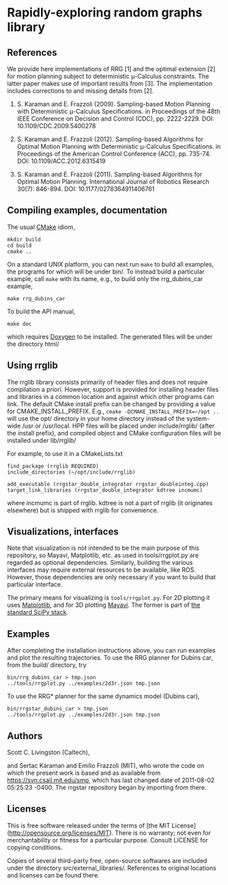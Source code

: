 Rapidly-exploring random graphs library
=======================================

References
----------

We provide here implementations of RRG [1] and the optimal extension [2] for
motion planning subject to deterministic μ-Calculus constraints. The latter
paper makes use of important results from [3]. The implementation includes
corrections to and missing details from [2].

1. S. Karaman and E. Frazzoli (2009). Sampling-based Motion Planning with
  Deterministic μ-Calculus Specifications. in Proceedings of the 48th IEEE
  Conference on Decision and Control (CDC), pp. 2222-2229.
  DOI: 10.1109/CDC.2009.5400278

2. S. Karaman and E. Frazzoli (2012). Sampling-based Algorithms for Optimal
  Motion Planning with Deterministic μ-Calculus Specifications. in Proceedings
  of the American Control Conference (ACC), pp. 735-74.
  DOI: 10.1109/ACC.2012.6315419

3. S. Karaman and E. Frazzoli (2011). Sampling-based Algorithms for Optimal
  Motion Planning. International Journal of Robotics Research 30(7): 846-894.
  DOI: 10.1177/0278364911406761


Compiling examples, documentation
---------------------------------

The usual [CMake](http://www.cmake.org) idiom,

    mkdir build
    cd build
    cmake ..

On a standard UNIX platform, you can next run `make` to build all examples, the
programs for which will be under bin/.  To instead build a particular example,
call `make` with its name, e.g., to build only the rrg_dubins_car example,

    make rrg_dubins_car

To build the API manual,

    make doc

which requires [Doxygen](http://www.doxygen.org/) to be installed. The generated
files will be under the directory html/


Using rrglib
------------

The rrglib library consists primarily of header files and does not require
compilation a priori.  However, support is provided for installing header files
and libraries in a common location and against which other programs can
link. The default CMake install prefix can be changed by providing a value for
CMAKE_INSTALL_PREFIX. E.g., `cmake -DCMAKE_INSTALL_PREFIX=~/opt ..` will use the
opt/ directory in your home directory instead of the system-wide /usr or
/usr/local.  HPP files will be placed under include/rrglib/ (after the install
prefix), and compiled object and CMake configuration files will be installed
under lib/rrglib/

For example, to use it in a CMakeLists.txt

    find_package (rrglib REQUIRED)
    include_directories (~/opt/include/rrglib)

    add_executable (rrgstar_double_integrator rrgstar_doubleinteg.cpp)
    target_link_libraries (rrgstar_double_integrator kdtree incmumc)

where incmumc is part of rrglib.  kdtree is not a part of rrglib (it originates
elsewhere) but is shipped with rrglib for convenience.


Visualizations, interfaces
--------------------------

Note that visualization is not intended to be the main purpose of this
repository, so Mayavi, Matplotlib, etc. as used in tools/rrgplot.py are regarded
as optional dependencies.  Similarly, building the various interfaces may
require external resources to be available, like ROS.  However, those
dependencies are only necessary if you want to build that particular interface.

The primary means for visualizing is `tools/rrgplot.py`. For 2D plotting it uses
[Matplotlib](http://matplotlib.org), and for 3D plotting
[Mayavi](http://docs.enthought.com/mayavi/mayavi/). The former is part of [the
standard SciPy stack](http://www.scipy.org/about.html).


Examples
--------

After completing the installation instructions above, you can run examples and
plot the resulting trajectories. To use the RRG planner for Dubins car, from the
build/ directory, try

    bin/rrg_dubins_car > tmp.json
    ../tools/rrgplot.py ../examples/2d3r.json tmp.json

To use the RRG* planner for the same dynamics model (Dubins car),

    bin/rrgstar_dubins_car > tmp.json
    ../tools/rrgplot.py ../examples/2d3r.json tmp.json


Authors
-------

Scott C. Livingston (Caltech),

and Sertac Karaman and Emilio Frazzoli (MIT), who wrote the code on which the
present work is based and as available from <https://svn.csail.mit.edu/smp>,
which has last changed date of 2011-08-02 05:25:23 -0400. The rrgstar repository
began by importing from there.


Licenses
--------

This is free software released under the terms of [the MIT License]
(http://opensource.org/licenses/MIT).  There is no warranty; not even for
merchantability or fitness for a particular purpose.  Consult LICENSE for
copying conditions.

Copies of several third-party free, open-source softwares are included under the
directory src/external_libraries/.  References to original locations and
licenses can be found there.
